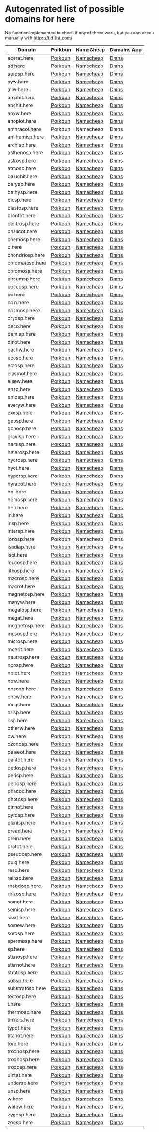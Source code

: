 # Autogenrated list of possible domains for here

No function implemented to check if any of these work, but you can check manually with https://tld-list.com/

| Domain | Porkbun | NameCheap | Domains App |
|---|---|---|---|
| acerat.here | [Porkbun](https://porkbun.com/checkout/search?prb=e814663da1&tlds=&idnLanguage=&search=search&q=acerat.here) | [Namecheap](https://www.namecheap.com/domains/registration/results/?domain=acerat.here) | [Dmns](https://dmns.app/domains?q=acerat.here) |
| ad.here | [Porkbun](https://porkbun.com/checkout/search?prb=e814663da1&tlds=&idnLanguage=&search=search&q=ad.here) | [Namecheap](https://www.namecheap.com/domains/registration/results/?domain=ad.here) | [Dmns](https://dmns.app/domains?q=ad.here) |
| aerosp.here | [Porkbun](https://porkbun.com/checkout/search?prb=e814663da1&tlds=&idnLanguage=&search=search&q=aerosp.here) | [Namecheap](https://www.namecheap.com/domains/registration/results/?domain=aerosp.here) | [Dmns](https://dmns.app/domains?q=aerosp.here) |
| ayw.here | [Porkbun](https://porkbun.com/checkout/search?prb=e814663da1&tlds=&idnLanguage=&search=search&q=ayw.here) | [Namecheap](https://www.namecheap.com/domains/registration/results/?domain=ayw.here) | [Dmns](https://dmns.app/domains?q=ayw.here) |
| allw.here | [Porkbun](https://porkbun.com/checkout/search?prb=e814663da1&tlds=&idnLanguage=&search=search&q=allw.here) | [Namecheap](https://www.namecheap.com/domains/registration/results/?domain=allw.here) | [Dmns](https://dmns.app/domains?q=allw.here) |
| amphit.here | [Porkbun](https://porkbun.com/checkout/search?prb=e814663da1&tlds=&idnLanguage=&search=search&q=amphit.here) | [Namecheap](https://www.namecheap.com/domains/registration/results/?domain=amphit.here) | [Dmns](https://dmns.app/domains?q=amphit.here) |
| anchit.here | [Porkbun](https://porkbun.com/checkout/search?prb=e814663da1&tlds=&idnLanguage=&search=search&q=anchit.here) | [Namecheap](https://www.namecheap.com/domains/registration/results/?domain=anchit.here) | [Dmns](https://dmns.app/domains?q=anchit.here) |
| anyw.here | [Porkbun](https://porkbun.com/checkout/search?prb=e814663da1&tlds=&idnLanguage=&search=search&q=anyw.here) | [Namecheap](https://www.namecheap.com/domains/registration/results/?domain=anyw.here) | [Dmns](https://dmns.app/domains?q=anyw.here) |
| anoplot.here | [Porkbun](https://porkbun.com/checkout/search?prb=e814663da1&tlds=&idnLanguage=&search=search&q=anoplot.here) | [Namecheap](https://www.namecheap.com/domains/registration/results/?domain=anoplot.here) | [Dmns](https://dmns.app/domains?q=anoplot.here) |
| anthracot.here | [Porkbun](https://porkbun.com/checkout/search?prb=e814663da1&tlds=&idnLanguage=&search=search&q=anthracot.here) | [Namecheap](https://www.namecheap.com/domains/registration/results/?domain=anthracot.here) | [Dmns](https://dmns.app/domains?q=anthracot.here) |
| antihemisp.here | [Porkbun](https://porkbun.com/checkout/search?prb=e814663da1&tlds=&idnLanguage=&search=search&q=antihemisp.here) | [Namecheap](https://www.namecheap.com/domains/registration/results/?domain=antihemisp.here) | [Dmns](https://dmns.app/domains?q=antihemisp.here) |
| archisp.here | [Porkbun](https://porkbun.com/checkout/search?prb=e814663da1&tlds=&idnLanguage=&search=search&q=archisp.here) | [Namecheap](https://www.namecheap.com/domains/registration/results/?domain=archisp.here) | [Dmns](https://dmns.app/domains?q=archisp.here) |
| asthenosp.here | [Porkbun](https://porkbun.com/checkout/search?prb=e814663da1&tlds=&idnLanguage=&search=search&q=asthenosp.here) | [Namecheap](https://www.namecheap.com/domains/registration/results/?domain=asthenosp.here) | [Dmns](https://dmns.app/domains?q=asthenosp.here) |
| astrosp.here | [Porkbun](https://porkbun.com/checkout/search?prb=e814663da1&tlds=&idnLanguage=&search=search&q=astrosp.here) | [Namecheap](https://www.namecheap.com/domains/registration/results/?domain=astrosp.here) | [Dmns](https://dmns.app/domains?q=astrosp.here) |
| atmosp.here | [Porkbun](https://porkbun.com/checkout/search?prb=e814663da1&tlds=&idnLanguage=&search=search&q=atmosp.here) | [Namecheap](https://www.namecheap.com/domains/registration/results/?domain=atmosp.here) | [Dmns](https://dmns.app/domains?q=atmosp.here) |
| baluchit.here | [Porkbun](https://porkbun.com/checkout/search?prb=e814663da1&tlds=&idnLanguage=&search=search&q=baluchit.here) | [Namecheap](https://www.namecheap.com/domains/registration/results/?domain=baluchit.here) | [Dmns](https://dmns.app/domains?q=baluchit.here) |
| barysp.here | [Porkbun](https://porkbun.com/checkout/search?prb=e814663da1&tlds=&idnLanguage=&search=search&q=barysp.here) | [Namecheap](https://www.namecheap.com/domains/registration/results/?domain=barysp.here) | [Dmns](https://dmns.app/domains?q=barysp.here) |
| bathysp.here | [Porkbun](https://porkbun.com/checkout/search?prb=e814663da1&tlds=&idnLanguage=&search=search&q=bathysp.here) | [Namecheap](https://www.namecheap.com/domains/registration/results/?domain=bathysp.here) | [Dmns](https://dmns.app/domains?q=bathysp.here) |
| biosp.here | [Porkbun](https://porkbun.com/checkout/search?prb=e814663da1&tlds=&idnLanguage=&search=search&q=biosp.here) | [Namecheap](https://www.namecheap.com/domains/registration/results/?domain=biosp.here) | [Dmns](https://dmns.app/domains?q=biosp.here) |
| blastosp.here | [Porkbun](https://porkbun.com/checkout/search?prb=e814663da1&tlds=&idnLanguage=&search=search&q=blastosp.here) | [Namecheap](https://www.namecheap.com/domains/registration/results/?domain=blastosp.here) | [Dmns](https://dmns.app/domains?q=blastosp.here) |
| brontot.here | [Porkbun](https://porkbun.com/checkout/search?prb=e814663da1&tlds=&idnLanguage=&search=search&q=brontot.here) | [Namecheap](https://www.namecheap.com/domains/registration/results/?domain=brontot.here) | [Dmns](https://dmns.app/domains?q=brontot.here) |
| centrosp.here | [Porkbun](https://porkbun.com/checkout/search?prb=e814663da1&tlds=&idnLanguage=&search=search&q=centrosp.here) | [Namecheap](https://www.namecheap.com/domains/registration/results/?domain=centrosp.here) | [Dmns](https://dmns.app/domains?q=centrosp.here) |
| chalicot.here | [Porkbun](https://porkbun.com/checkout/search?prb=e814663da1&tlds=&idnLanguage=&search=search&q=chalicot.here) | [Namecheap](https://www.namecheap.com/domains/registration/results/?domain=chalicot.here) | [Dmns](https://dmns.app/domains?q=chalicot.here) |
| chemosp.here | [Porkbun](https://porkbun.com/checkout/search?prb=e814663da1&tlds=&idnLanguage=&search=search&q=chemosp.here) | [Namecheap](https://www.namecheap.com/domains/registration/results/?domain=chemosp.here) | [Dmns](https://dmns.app/domains?q=chemosp.here) |
| c.here | [Porkbun](https://porkbun.com/checkout/search?prb=e814663da1&tlds=&idnLanguage=&search=search&q=c.here) | [Namecheap](https://www.namecheap.com/domains/registration/results/?domain=c.here) | [Dmns](https://dmns.app/domains?q=c.here) |
| chondriosp.here | [Porkbun](https://porkbun.com/checkout/search?prb=e814663da1&tlds=&idnLanguage=&search=search&q=chondriosp.here) | [Namecheap](https://www.namecheap.com/domains/registration/results/?domain=chondriosp.here) | [Dmns](https://dmns.app/domains?q=chondriosp.here) |
| chromatosp.here | [Porkbun](https://porkbun.com/checkout/search?prb=e814663da1&tlds=&idnLanguage=&search=search&q=chromatosp.here) | [Namecheap](https://www.namecheap.com/domains/registration/results/?domain=chromatosp.here) | [Dmns](https://dmns.app/domains?q=chromatosp.here) |
| chromosp.here | [Porkbun](https://porkbun.com/checkout/search?prb=e814663da1&tlds=&idnLanguage=&search=search&q=chromosp.here) | [Namecheap](https://www.namecheap.com/domains/registration/results/?domain=chromosp.here) | [Dmns](https://dmns.app/domains?q=chromosp.here) |
| circumsp.here | [Porkbun](https://porkbun.com/checkout/search?prb=e814663da1&tlds=&idnLanguage=&search=search&q=circumsp.here) | [Namecheap](https://www.namecheap.com/domains/registration/results/?domain=circumsp.here) | [Dmns](https://dmns.app/domains?q=circumsp.here) |
| coccosp.here | [Porkbun](https://porkbun.com/checkout/search?prb=e814663da1&tlds=&idnLanguage=&search=search&q=coccosp.here) | [Namecheap](https://www.namecheap.com/domains/registration/results/?domain=coccosp.here) | [Dmns](https://dmns.app/domains?q=coccosp.here) |
| co.here | [Porkbun](https://porkbun.com/checkout/search?prb=e814663da1&tlds=&idnLanguage=&search=search&q=co.here) | [Namecheap](https://www.namecheap.com/domains/registration/results/?domain=co.here) | [Dmns](https://dmns.app/domains?q=co.here) |
| coin.here | [Porkbun](https://porkbun.com/checkout/search?prb=e814663da1&tlds=&idnLanguage=&search=search&q=coin.here) | [Namecheap](https://www.namecheap.com/domains/registration/results/?domain=coin.here) | [Dmns](https://dmns.app/domains?q=coin.here) |
| cosmosp.here | [Porkbun](https://porkbun.com/checkout/search?prb=e814663da1&tlds=&idnLanguage=&search=search&q=cosmosp.here) | [Namecheap](https://www.namecheap.com/domains/registration/results/?domain=cosmosp.here) | [Dmns](https://dmns.app/domains?q=cosmosp.here) |
| cryosp.here | [Porkbun](https://porkbun.com/checkout/search?prb=e814663da1&tlds=&idnLanguage=&search=search&q=cryosp.here) | [Namecheap](https://www.namecheap.com/domains/registration/results/?domain=cryosp.here) | [Dmns](https://dmns.app/domains?q=cryosp.here) |
| deco.here | [Porkbun](https://porkbun.com/checkout/search?prb=e814663da1&tlds=&idnLanguage=&search=search&q=deco.here) | [Namecheap](https://www.namecheap.com/domains/registration/results/?domain=deco.here) | [Dmns](https://dmns.app/domains?q=deco.here) |
| demisp.here | [Porkbun](https://porkbun.com/checkout/search?prb=e814663da1&tlds=&idnLanguage=&search=search&q=demisp.here) | [Namecheap](https://www.namecheap.com/domains/registration/results/?domain=demisp.here) | [Dmns](https://dmns.app/domains?q=demisp.here) |
| dinot.here | [Porkbun](https://porkbun.com/checkout/search?prb=e814663da1&tlds=&idnLanguage=&search=search&q=dinot.here) | [Namecheap](https://www.namecheap.com/domains/registration/results/?domain=dinot.here) | [Dmns](https://dmns.app/domains?q=dinot.here) |
| eachw.here | [Porkbun](https://porkbun.com/checkout/search?prb=e814663da1&tlds=&idnLanguage=&search=search&q=eachw.here) | [Namecheap](https://www.namecheap.com/domains/registration/results/?domain=eachw.here) | [Dmns](https://dmns.app/domains?q=eachw.here) |
| ecosp.here | [Porkbun](https://porkbun.com/checkout/search?prb=e814663da1&tlds=&idnLanguage=&search=search&q=ecosp.here) | [Namecheap](https://www.namecheap.com/domains/registration/results/?domain=ecosp.here) | [Dmns](https://dmns.app/domains?q=ecosp.here) |
| ectosp.here | [Porkbun](https://porkbun.com/checkout/search?prb=e814663da1&tlds=&idnLanguage=&search=search&q=ectosp.here) | [Namecheap](https://www.namecheap.com/domains/registration/results/?domain=ectosp.here) | [Dmns](https://dmns.app/domains?q=ectosp.here) |
| elasmot.here | [Porkbun](https://porkbun.com/checkout/search?prb=e814663da1&tlds=&idnLanguage=&search=search&q=elasmot.here) | [Namecheap](https://www.namecheap.com/domains/registration/results/?domain=elasmot.here) | [Dmns](https://dmns.app/domains?q=elasmot.here) |
| elsew.here | [Porkbun](https://porkbun.com/checkout/search?prb=e814663da1&tlds=&idnLanguage=&search=search&q=elsew.here) | [Namecheap](https://www.namecheap.com/domains/registration/results/?domain=elsew.here) | [Dmns](https://dmns.app/domains?q=elsew.here) |
| ensp.here | [Porkbun](https://porkbun.com/checkout/search?prb=e814663da1&tlds=&idnLanguage=&search=search&q=ensp.here) | [Namecheap](https://www.namecheap.com/domains/registration/results/?domain=ensp.here) | [Dmns](https://dmns.app/domains?q=ensp.here) |
| entosp.here | [Porkbun](https://porkbun.com/checkout/search?prb=e814663da1&tlds=&idnLanguage=&search=search&q=entosp.here) | [Namecheap](https://www.namecheap.com/domains/registration/results/?domain=entosp.here) | [Dmns](https://dmns.app/domains?q=entosp.here) |
| everyw.here | [Porkbun](https://porkbun.com/checkout/search?prb=e814663da1&tlds=&idnLanguage=&search=search&q=everyw.here) | [Namecheap](https://www.namecheap.com/domains/registration/results/?domain=everyw.here) | [Dmns](https://dmns.app/domains?q=everyw.here) |
| exosp.here | [Porkbun](https://porkbun.com/checkout/search?prb=e814663da1&tlds=&idnLanguage=&search=search&q=exosp.here) | [Namecheap](https://www.namecheap.com/domains/registration/results/?domain=exosp.here) | [Dmns](https://dmns.app/domains?q=exosp.here) |
| geosp.here | [Porkbun](https://porkbun.com/checkout/search?prb=e814663da1&tlds=&idnLanguage=&search=search&q=geosp.here) | [Namecheap](https://www.namecheap.com/domains/registration/results/?domain=geosp.here) | [Dmns](https://dmns.app/domains?q=geosp.here) |
| gonosp.here | [Porkbun](https://porkbun.com/checkout/search?prb=e814663da1&tlds=&idnLanguage=&search=search&q=gonosp.here) | [Namecheap](https://www.namecheap.com/domains/registration/results/?domain=gonosp.here) | [Dmns](https://dmns.app/domains?q=gonosp.here) |
| gravisp.here | [Porkbun](https://porkbun.com/checkout/search?prb=e814663da1&tlds=&idnLanguage=&search=search&q=gravisp.here) | [Namecheap](https://www.namecheap.com/domains/registration/results/?domain=gravisp.here) | [Dmns](https://dmns.app/domains?q=gravisp.here) |
| hemisp.here | [Porkbun](https://porkbun.com/checkout/search?prb=e814663da1&tlds=&idnLanguage=&search=search&q=hemisp.here) | [Namecheap](https://www.namecheap.com/domains/registration/results/?domain=hemisp.here) | [Dmns](https://dmns.app/domains?q=hemisp.here) |
| heterosp.here | [Porkbun](https://porkbun.com/checkout/search?prb=e814663da1&tlds=&idnLanguage=&search=search&q=heterosp.here) | [Namecheap](https://www.namecheap.com/domains/registration/results/?domain=heterosp.here) | [Dmns](https://dmns.app/domains?q=heterosp.here) |
| hydrosp.here | [Porkbun](https://porkbun.com/checkout/search?prb=e814663da1&tlds=&idnLanguage=&search=search&q=hydrosp.here) | [Namecheap](https://www.namecheap.com/domains/registration/results/?domain=hydrosp.here) | [Dmns](https://dmns.app/domains?q=hydrosp.here) |
| hyot.here | [Porkbun](https://porkbun.com/checkout/search?prb=e814663da1&tlds=&idnLanguage=&search=search&q=hyot.here) | [Namecheap](https://www.namecheap.com/domains/registration/results/?domain=hyot.here) | [Dmns](https://dmns.app/domains?q=hyot.here) |
| hypersp.here | [Porkbun](https://porkbun.com/checkout/search?prb=e814663da1&tlds=&idnLanguage=&search=search&q=hypersp.here) | [Namecheap](https://www.namecheap.com/domains/registration/results/?domain=hypersp.here) | [Dmns](https://dmns.app/domains?q=hypersp.here) |
| hyracot.here | [Porkbun](https://porkbun.com/checkout/search?prb=e814663da1&tlds=&idnLanguage=&search=search&q=hyracot.here) | [Namecheap](https://www.namecheap.com/domains/registration/results/?domain=hyracot.here) | [Dmns](https://dmns.app/domains?q=hyracot.here) |
| hoi.here | [Porkbun](https://porkbun.com/checkout/search?prb=e814663da1&tlds=&idnLanguage=&search=search&q=hoi.here) | [Namecheap](https://www.namecheap.com/domains/registration/results/?domain=hoi.here) | [Dmns](https://dmns.app/domains?q=hoi.here) |
| homosp.here | [Porkbun](https://porkbun.com/checkout/search?prb=e814663da1&tlds=&idnLanguage=&search=search&q=homosp.here) | [Namecheap](https://www.namecheap.com/domains/registration/results/?domain=homosp.here) | [Dmns](https://dmns.app/domains?q=homosp.here) |
| hou.here | [Porkbun](https://porkbun.com/checkout/search?prb=e814663da1&tlds=&idnLanguage=&search=search&q=hou.here) | [Namecheap](https://www.namecheap.com/domains/registration/results/?domain=hou.here) | [Dmns](https://dmns.app/domains?q=hou.here) |
| in.here | [Porkbun](https://porkbun.com/checkout/search?prb=e814663da1&tlds=&idnLanguage=&search=search&q=in.here) | [Namecheap](https://www.namecheap.com/domains/registration/results/?domain=in.here) | [Dmns](https://dmns.app/domains?q=in.here) |
| insp.here | [Porkbun](https://porkbun.com/checkout/search?prb=e814663da1&tlds=&idnLanguage=&search=search&q=insp.here) | [Namecheap](https://www.namecheap.com/domains/registration/results/?domain=insp.here) | [Dmns](https://dmns.app/domains?q=insp.here) |
| intersp.here | [Porkbun](https://porkbun.com/checkout/search?prb=e814663da1&tlds=&idnLanguage=&search=search&q=intersp.here) | [Namecheap](https://www.namecheap.com/domains/registration/results/?domain=intersp.here) | [Dmns](https://dmns.app/domains?q=intersp.here) |
| ionosp.here | [Porkbun](https://porkbun.com/checkout/search?prb=e814663da1&tlds=&idnLanguage=&search=search&q=ionosp.here) | [Namecheap](https://www.namecheap.com/domains/registration/results/?domain=ionosp.here) | [Dmns](https://dmns.app/domains?q=ionosp.here) |
| isodiap.here | [Porkbun](https://porkbun.com/checkout/search?prb=e814663da1&tlds=&idnLanguage=&search=search&q=isodiap.here) | [Namecheap](https://www.namecheap.com/domains/registration/results/?domain=isodiap.here) | [Dmns](https://dmns.app/domains?q=isodiap.here) |
| isot.here | [Porkbun](https://porkbun.com/checkout/search?prb=e814663da1&tlds=&idnLanguage=&search=search&q=isot.here) | [Namecheap](https://www.namecheap.com/domains/registration/results/?domain=isot.here) | [Dmns](https://dmns.app/domains?q=isot.here) |
| leucosp.here | [Porkbun](https://porkbun.com/checkout/search?prb=e814663da1&tlds=&idnLanguage=&search=search&q=leucosp.here) | [Namecheap](https://www.namecheap.com/domains/registration/results/?domain=leucosp.here) | [Dmns](https://dmns.app/domains?q=leucosp.here) |
| lithosp.here | [Porkbun](https://porkbun.com/checkout/search?prb=e814663da1&tlds=&idnLanguage=&search=search&q=lithosp.here) | [Namecheap](https://www.namecheap.com/domains/registration/results/?domain=lithosp.here) | [Dmns](https://dmns.app/domains?q=lithosp.here) |
| macrosp.here | [Porkbun](https://porkbun.com/checkout/search?prb=e814663da1&tlds=&idnLanguage=&search=search&q=macrosp.here) | [Namecheap](https://www.namecheap.com/domains/registration/results/?domain=macrosp.here) | [Dmns](https://dmns.app/domains?q=macrosp.here) |
| macrot.here | [Porkbun](https://porkbun.com/checkout/search?prb=e814663da1&tlds=&idnLanguage=&search=search&q=macrot.here) | [Namecheap](https://www.namecheap.com/domains/registration/results/?domain=macrot.here) | [Dmns](https://dmns.app/domains?q=macrot.here) |
| magnetosp.here | [Porkbun](https://porkbun.com/checkout/search?prb=e814663da1&tlds=&idnLanguage=&search=search&q=magnetosp.here) | [Namecheap](https://www.namecheap.com/domains/registration/results/?domain=magnetosp.here) | [Dmns](https://dmns.app/domains?q=magnetosp.here) |
| manyw.here | [Porkbun](https://porkbun.com/checkout/search?prb=e814663da1&tlds=&idnLanguage=&search=search&q=manyw.here) | [Namecheap](https://www.namecheap.com/domains/registration/results/?domain=manyw.here) | [Dmns](https://dmns.app/domains?q=manyw.here) |
| megalosp.here | [Porkbun](https://porkbun.com/checkout/search?prb=e814663da1&tlds=&idnLanguage=&search=search&q=megalosp.here) | [Namecheap](https://www.namecheap.com/domains/registration/results/?domain=megalosp.here) | [Dmns](https://dmns.app/domains?q=megalosp.here) |
| megat.here | [Porkbun](https://porkbun.com/checkout/search?prb=e814663da1&tlds=&idnLanguage=&search=search&q=megat.here) | [Namecheap](https://www.namecheap.com/domains/registration/results/?domain=megat.here) | [Dmns](https://dmns.app/domains?q=megat.here) |
| megnetosp.here | [Porkbun](https://porkbun.com/checkout/search?prb=e814663da1&tlds=&idnLanguage=&search=search&q=megnetosp.here) | [Namecheap](https://www.namecheap.com/domains/registration/results/?domain=megnetosp.here) | [Dmns](https://dmns.app/domains?q=megnetosp.here) |
| mesosp.here | [Porkbun](https://porkbun.com/checkout/search?prb=e814663da1&tlds=&idnLanguage=&search=search&q=mesosp.here) | [Namecheap](https://www.namecheap.com/domains/registration/results/?domain=mesosp.here) | [Dmns](https://dmns.app/domains?q=mesosp.here) |
| microsp.here | [Porkbun](https://porkbun.com/checkout/search?prb=e814663da1&tlds=&idnLanguage=&search=search&q=microsp.here) | [Namecheap](https://www.namecheap.com/domains/registration/results/?domain=microsp.here) | [Dmns](https://dmns.app/domains?q=microsp.here) |
| moerit.here | [Porkbun](https://porkbun.com/checkout/search?prb=e814663da1&tlds=&idnLanguage=&search=search&q=moerit.here) | [Namecheap](https://www.namecheap.com/domains/registration/results/?domain=moerit.here) | [Dmns](https://dmns.app/domains?q=moerit.here) |
| neutrosp.here | [Porkbun](https://porkbun.com/checkout/search?prb=e814663da1&tlds=&idnLanguage=&search=search&q=neutrosp.here) | [Namecheap](https://www.namecheap.com/domains/registration/results/?domain=neutrosp.here) | [Dmns](https://dmns.app/domains?q=neutrosp.here) |
| noosp.here | [Porkbun](https://porkbun.com/checkout/search?prb=e814663da1&tlds=&idnLanguage=&search=search&q=noosp.here) | [Namecheap](https://www.namecheap.com/domains/registration/results/?domain=noosp.here) | [Dmns](https://dmns.app/domains?q=noosp.here) |
| notot.here | [Porkbun](https://porkbun.com/checkout/search?prb=e814663da1&tlds=&idnLanguage=&search=search&q=notot.here) | [Namecheap](https://www.namecheap.com/domains/registration/results/?domain=notot.here) | [Dmns](https://dmns.app/domains?q=notot.here) |
| now.here | [Porkbun](https://porkbun.com/checkout/search?prb=e814663da1&tlds=&idnLanguage=&search=search&q=now.here) | [Namecheap](https://www.namecheap.com/domains/registration/results/?domain=now.here) | [Dmns](https://dmns.app/domains?q=now.here) |
| oncosp.here | [Porkbun](https://porkbun.com/checkout/search?prb=e814663da1&tlds=&idnLanguage=&search=search&q=oncosp.here) | [Namecheap](https://www.namecheap.com/domains/registration/results/?domain=oncosp.here) | [Dmns](https://dmns.app/domains?q=oncosp.here) |
| onew.here | [Porkbun](https://porkbun.com/checkout/search?prb=e814663da1&tlds=&idnLanguage=&search=search&q=onew.here) | [Namecheap](https://www.namecheap.com/domains/registration/results/?domain=onew.here) | [Dmns](https://dmns.app/domains?q=onew.here) |
| oosp.here | [Porkbun](https://porkbun.com/checkout/search?prb=e814663da1&tlds=&idnLanguage=&search=search&q=oosp.here) | [Namecheap](https://www.namecheap.com/domains/registration/results/?domain=oosp.here) | [Dmns](https://dmns.app/domains?q=oosp.here) |
| orisp.here | [Porkbun](https://porkbun.com/checkout/search?prb=e814663da1&tlds=&idnLanguage=&search=search&q=orisp.here) | [Namecheap](https://www.namecheap.com/domains/registration/results/?domain=orisp.here) | [Dmns](https://dmns.app/domains?q=orisp.here) |
| osp.here | [Porkbun](https://porkbun.com/checkout/search?prb=e814663da1&tlds=&idnLanguage=&search=search&q=osp.here) | [Namecheap](https://www.namecheap.com/domains/registration/results/?domain=osp.here) | [Dmns](https://dmns.app/domains?q=osp.here) |
| otherw.here | [Porkbun](https://porkbun.com/checkout/search?prb=e814663da1&tlds=&idnLanguage=&search=search&q=otherw.here) | [Namecheap](https://www.namecheap.com/domains/registration/results/?domain=otherw.here) | [Dmns](https://dmns.app/domains?q=otherw.here) |
| ow.here | [Porkbun](https://porkbun.com/checkout/search?prb=e814663da1&tlds=&idnLanguage=&search=search&q=ow.here) | [Namecheap](https://www.namecheap.com/domains/registration/results/?domain=ow.here) | [Dmns](https://dmns.app/domains?q=ow.here) |
| ozonosp.here | [Porkbun](https://porkbun.com/checkout/search?prb=e814663da1&tlds=&idnLanguage=&search=search&q=ozonosp.here) | [Namecheap](https://www.namecheap.com/domains/registration/results/?domain=ozonosp.here) | [Dmns](https://dmns.app/domains?q=ozonosp.here) |
| palaeot.here | [Porkbun](https://porkbun.com/checkout/search?prb=e814663da1&tlds=&idnLanguage=&search=search&q=palaeot.here) | [Namecheap](https://www.namecheap.com/domains/registration/results/?domain=palaeot.here) | [Dmns](https://dmns.app/domains?q=palaeot.here) |
| pantot.here | [Porkbun](https://porkbun.com/checkout/search?prb=e814663da1&tlds=&idnLanguage=&search=search&q=pantot.here) | [Namecheap](https://www.namecheap.com/domains/registration/results/?domain=pantot.here) | [Dmns](https://dmns.app/domains?q=pantot.here) |
| pedosp.here | [Porkbun](https://porkbun.com/checkout/search?prb=e814663da1&tlds=&idnLanguage=&search=search&q=pedosp.here) | [Namecheap](https://www.namecheap.com/domains/registration/results/?domain=pedosp.here) | [Dmns](https://dmns.app/domains?q=pedosp.here) |
| perisp.here | [Porkbun](https://porkbun.com/checkout/search?prb=e814663da1&tlds=&idnLanguage=&search=search&q=perisp.here) | [Namecheap](https://www.namecheap.com/domains/registration/results/?domain=perisp.here) | [Dmns](https://dmns.app/domains?q=perisp.here) |
| petrosp.here | [Porkbun](https://porkbun.com/checkout/search?prb=e814663da1&tlds=&idnLanguage=&search=search&q=petrosp.here) | [Namecheap](https://www.namecheap.com/domains/registration/results/?domain=petrosp.here) | [Dmns](https://dmns.app/domains?q=petrosp.here) |
| phacoc.here | [Porkbun](https://porkbun.com/checkout/search?prb=e814663da1&tlds=&idnLanguage=&search=search&q=phacoc.here) | [Namecheap](https://www.namecheap.com/domains/registration/results/?domain=phacoc.here) | [Dmns](https://dmns.app/domains?q=phacoc.here) |
| photosp.here | [Porkbun](https://porkbun.com/checkout/search?prb=e814663da1&tlds=&idnLanguage=&search=search&q=photosp.here) | [Namecheap](https://www.namecheap.com/domains/registration/results/?domain=photosp.here) | [Dmns](https://dmns.app/domains?q=photosp.here) |
| pinnot.here | [Porkbun](https://porkbun.com/checkout/search?prb=e814663da1&tlds=&idnLanguage=&search=search&q=pinnot.here) | [Namecheap](https://www.namecheap.com/domains/registration/results/?domain=pinnot.here) | [Dmns](https://dmns.app/domains?q=pinnot.here) |
| pyrosp.here | [Porkbun](https://porkbun.com/checkout/search?prb=e814663da1&tlds=&idnLanguage=&search=search&q=pyrosp.here) | [Namecheap](https://www.namecheap.com/domains/registration/results/?domain=pyrosp.here) | [Dmns](https://dmns.app/domains?q=pyrosp.here) |
| planisp.here | [Porkbun](https://porkbun.com/checkout/search?prb=e814663da1&tlds=&idnLanguage=&search=search&q=planisp.here) | [Namecheap](https://www.namecheap.com/domains/registration/results/?domain=planisp.here) | [Dmns](https://dmns.app/domains?q=planisp.here) |
| pread.here | [Porkbun](https://porkbun.com/checkout/search?prb=e814663da1&tlds=&idnLanguage=&search=search&q=pread.here) | [Namecheap](https://www.namecheap.com/domains/registration/results/?domain=pread.here) | [Dmns](https://dmns.app/domains?q=pread.here) |
| prein.here | [Porkbun](https://porkbun.com/checkout/search?prb=e814663da1&tlds=&idnLanguage=&search=search&q=prein.here) | [Namecheap](https://www.namecheap.com/domains/registration/results/?domain=prein.here) | [Dmns](https://dmns.app/domains?q=prein.here) |
| protot.here | [Porkbun](https://porkbun.com/checkout/search?prb=e814663da1&tlds=&idnLanguage=&search=search&q=protot.here) | [Namecheap](https://www.namecheap.com/domains/registration/results/?domain=protot.here) | [Dmns](https://dmns.app/domains?q=protot.here) |
| pseudosp.here | [Porkbun](https://porkbun.com/checkout/search?prb=e814663da1&tlds=&idnLanguage=&search=search&q=pseudosp.here) | [Namecheap](https://www.namecheap.com/domains/registration/results/?domain=pseudosp.here) | [Dmns](https://dmns.app/domains?q=pseudosp.here) |
| pulg.here | [Porkbun](https://porkbun.com/checkout/search?prb=e814663da1&tlds=&idnLanguage=&search=search&q=pulg.here) | [Namecheap](https://www.namecheap.com/domains/registration/results/?domain=pulg.here) | [Dmns](https://dmns.app/domains?q=pulg.here) |
| read.here | [Porkbun](https://porkbun.com/checkout/search?prb=e814663da1&tlds=&idnLanguage=&search=search&q=read.here) | [Namecheap](https://www.namecheap.com/domains/registration/results/?domain=read.here) | [Dmns](https://dmns.app/domains?q=read.here) |
| reinsp.here | [Porkbun](https://porkbun.com/checkout/search?prb=e814663da1&tlds=&idnLanguage=&search=search&q=reinsp.here) | [Namecheap](https://www.namecheap.com/domains/registration/results/?domain=reinsp.here) | [Dmns](https://dmns.app/domains?q=reinsp.here) |
| rhabdosp.here | [Porkbun](https://porkbun.com/checkout/search?prb=e814663da1&tlds=&idnLanguage=&search=search&q=rhabdosp.here) | [Namecheap](https://www.namecheap.com/domains/registration/results/?domain=rhabdosp.here) | [Dmns](https://dmns.app/domains?q=rhabdosp.here) |
| rhizosp.here | [Porkbun](https://porkbun.com/checkout/search?prb=e814663da1&tlds=&idnLanguage=&search=search&q=rhizosp.here) | [Namecheap](https://www.namecheap.com/domains/registration/results/?domain=rhizosp.here) | [Dmns](https://dmns.app/domains?q=rhizosp.here) |
| samot.here | [Porkbun](https://porkbun.com/checkout/search?prb=e814663da1&tlds=&idnLanguage=&search=search&q=samot.here) | [Namecheap](https://www.namecheap.com/domains/registration/results/?domain=samot.here) | [Dmns](https://dmns.app/domains?q=samot.here) |
| semisp.here | [Porkbun](https://porkbun.com/checkout/search?prb=e814663da1&tlds=&idnLanguage=&search=search&q=semisp.here) | [Namecheap](https://www.namecheap.com/domains/registration/results/?domain=semisp.here) | [Dmns](https://dmns.app/domains?q=semisp.here) |
| sivat.here | [Porkbun](https://porkbun.com/checkout/search?prb=e814663da1&tlds=&idnLanguage=&search=search&q=sivat.here) | [Namecheap](https://www.namecheap.com/domains/registration/results/?domain=sivat.here) | [Dmns](https://dmns.app/domains?q=sivat.here) |
| somew.here | [Porkbun](https://porkbun.com/checkout/search?prb=e814663da1&tlds=&idnLanguage=&search=search&q=somew.here) | [Namecheap](https://www.namecheap.com/domains/registration/results/?domain=somew.here) | [Dmns](https://dmns.app/domains?q=somew.here) |
| sorosp.here | [Porkbun](https://porkbun.com/checkout/search?prb=e814663da1&tlds=&idnLanguage=&search=search&q=sorosp.here) | [Namecheap](https://www.namecheap.com/domains/registration/results/?domain=sorosp.here) | [Dmns](https://dmns.app/domains?q=sorosp.here) |
| spermosp.here | [Porkbun](https://porkbun.com/checkout/search?prb=e814663da1&tlds=&idnLanguage=&search=search&q=spermosp.here) | [Namecheap](https://www.namecheap.com/domains/registration/results/?domain=spermosp.here) | [Dmns](https://dmns.app/domains?q=spermosp.here) |
| sp.here | [Porkbun](https://porkbun.com/checkout/search?prb=e814663da1&tlds=&idnLanguage=&search=search&q=sp.here) | [Namecheap](https://www.namecheap.com/domains/registration/results/?domain=sp.here) | [Dmns](https://dmns.app/domains?q=sp.here) |
| stenosp.here | [Porkbun](https://porkbun.com/checkout/search?prb=e814663da1&tlds=&idnLanguage=&search=search&q=stenosp.here) | [Namecheap](https://www.namecheap.com/domains/registration/results/?domain=stenosp.here) | [Dmns](https://dmns.app/domains?q=stenosp.here) |
| sternot.here | [Porkbun](https://porkbun.com/checkout/search?prb=e814663da1&tlds=&idnLanguage=&search=search&q=sternot.here) | [Namecheap](https://www.namecheap.com/domains/registration/results/?domain=sternot.here) | [Dmns](https://dmns.app/domains?q=sternot.here) |
| stratosp.here | [Porkbun](https://porkbun.com/checkout/search?prb=e814663da1&tlds=&idnLanguage=&search=search&q=stratosp.here) | [Namecheap](https://www.namecheap.com/domains/registration/results/?domain=stratosp.here) | [Dmns](https://dmns.app/domains?q=stratosp.here) |
| subsp.here | [Porkbun](https://porkbun.com/checkout/search?prb=e814663da1&tlds=&idnLanguage=&search=search&q=subsp.here) | [Namecheap](https://www.namecheap.com/domains/registration/results/?domain=subsp.here) | [Dmns](https://dmns.app/domains?q=subsp.here) |
| substratosp.here | [Porkbun](https://porkbun.com/checkout/search?prb=e814663da1&tlds=&idnLanguage=&search=search&q=substratosp.here) | [Namecheap](https://www.namecheap.com/domains/registration/results/?domain=substratosp.here) | [Dmns](https://dmns.app/domains?q=substratosp.here) |
| tectosp.here | [Porkbun](https://porkbun.com/checkout/search?prb=e814663da1&tlds=&idnLanguage=&search=search&q=tectosp.here) | [Namecheap](https://www.namecheap.com/domains/registration/results/?domain=tectosp.here) | [Dmns](https://dmns.app/domains?q=tectosp.here) |
| t.here | [Porkbun](https://porkbun.com/checkout/search?prb=e814663da1&tlds=&idnLanguage=&search=search&q=t.here) | [Namecheap](https://www.namecheap.com/domains/registration/results/?domain=t.here) | [Dmns](https://dmns.app/domains?q=t.here) |
| thermosp.here | [Porkbun](https://porkbun.com/checkout/search?prb=e814663da1&tlds=&idnLanguage=&search=search&q=thermosp.here) | [Namecheap](https://www.namecheap.com/domains/registration/results/?domain=thermosp.here) | [Dmns](https://dmns.app/domains?q=thermosp.here) |
| tinkers.here | [Porkbun](https://porkbun.com/checkout/search?prb=e814663da1&tlds=&idnLanguage=&search=search&q=tinkers.here) | [Namecheap](https://www.namecheap.com/domains/registration/results/?domain=tinkers.here) | [Dmns](https://dmns.app/domains?q=tinkers.here) |
| typot.here | [Porkbun](https://porkbun.com/checkout/search?prb=e814663da1&tlds=&idnLanguage=&search=search&q=typot.here) | [Namecheap](https://www.namecheap.com/domains/registration/results/?domain=typot.here) | [Dmns](https://dmns.app/domains?q=typot.here) |
| titanot.here | [Porkbun](https://porkbun.com/checkout/search?prb=e814663da1&tlds=&idnLanguage=&search=search&q=titanot.here) | [Namecheap](https://www.namecheap.com/domains/registration/results/?domain=titanot.here) | [Dmns](https://dmns.app/domains?q=titanot.here) |
| torc.here | [Porkbun](https://porkbun.com/checkout/search?prb=e814663da1&tlds=&idnLanguage=&search=search&q=torc.here) | [Namecheap](https://www.namecheap.com/domains/registration/results/?domain=torc.here) | [Dmns](https://dmns.app/domains?q=torc.here) |
| trochosp.here | [Porkbun](https://porkbun.com/checkout/search?prb=e814663da1&tlds=&idnLanguage=&search=search&q=trochosp.here) | [Namecheap](https://www.namecheap.com/domains/registration/results/?domain=trochosp.here) | [Dmns](https://dmns.app/domains?q=trochosp.here) |
| trophosp.here | [Porkbun](https://porkbun.com/checkout/search?prb=e814663da1&tlds=&idnLanguage=&search=search&q=trophosp.here) | [Namecheap](https://www.namecheap.com/domains/registration/results/?domain=trophosp.here) | [Dmns](https://dmns.app/domains?q=trophosp.here) |
| troposp.here | [Porkbun](https://porkbun.com/checkout/search?prb=e814663da1&tlds=&idnLanguage=&search=search&q=troposp.here) | [Namecheap](https://www.namecheap.com/domains/registration/results/?domain=troposp.here) | [Dmns](https://dmns.app/domains?q=troposp.here) |
| uintat.here | [Porkbun](https://porkbun.com/checkout/search?prb=e814663da1&tlds=&idnLanguage=&search=search&q=uintat.here) | [Namecheap](https://www.namecheap.com/domains/registration/results/?domain=uintat.here) | [Dmns](https://dmns.app/domains?q=uintat.here) |
| undersp.here | [Porkbun](https://porkbun.com/checkout/search?prb=e814663da1&tlds=&idnLanguage=&search=search&q=undersp.here) | [Namecheap](https://www.namecheap.com/domains/registration/results/?domain=undersp.here) | [Dmns](https://dmns.app/domains?q=undersp.here) |
| unsp.here | [Porkbun](https://porkbun.com/checkout/search?prb=e814663da1&tlds=&idnLanguage=&search=search&q=unsp.here) | [Namecheap](https://www.namecheap.com/domains/registration/results/?domain=unsp.here) | [Dmns](https://dmns.app/domains?q=unsp.here) |
| w.here | [Porkbun](https://porkbun.com/checkout/search?prb=e814663da1&tlds=&idnLanguage=&search=search&q=w.here) | [Namecheap](https://www.namecheap.com/domains/registration/results/?domain=w.here) | [Dmns](https://dmns.app/domains?q=w.here) |
| widew.here | [Porkbun](https://porkbun.com/checkout/search?prb=e814663da1&tlds=&idnLanguage=&search=search&q=widew.here) | [Namecheap](https://www.namecheap.com/domains/registration/results/?domain=widew.here) | [Dmns](https://dmns.app/domains?q=widew.here) |
| zygosp.here | [Porkbun](https://porkbun.com/checkout/search?prb=e814663da1&tlds=&idnLanguage=&search=search&q=zygosp.here) | [Namecheap](https://www.namecheap.com/domains/registration/results/?domain=zygosp.here) | [Dmns](https://dmns.app/domains?q=zygosp.here) |
| zoosp.here | [Porkbun](https://porkbun.com/checkout/search?prb=e814663da1&tlds=&idnLanguage=&search=search&q=zoosp.here) | [Namecheap](https://www.namecheap.com/domains/registration/results/?domain=zoosp.here) | [Dmns](https://dmns.app/domains?q=zoosp.here) |
